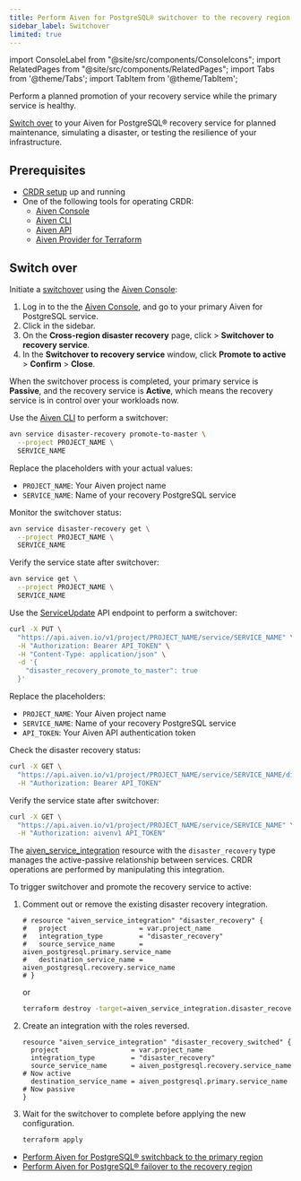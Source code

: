```yaml
---
title: Perform Aiven for PostgreSQL® switchover to the recovery region
sidebar_label: Switchover
limited: true
---
```


import ConsoleLabel from "@site/src/components/ConsoleIcons";
import RelatedPages from "@site/src/components/RelatedPages";
import Tabs from '@theme/Tabs';
import TabItem from '@theme/TabItem';

Perform a planned promotion of your recovery service while the primary service is healthy.

[Switch over](/docs/products/postgresql/crdr/crdr-overview#switchover-to-the-recovery-region)
to your Aiven for PostgreSQL® recovery service for planned maintenance, simulating a
disaster, or testing the resilience of your infrastructure.

## Prerequisites

- [CRDR setup](/docs/products/postgresql/crdr/enable-crdr) up and running
- One of the following tools for operating CRDR:
  - [Aiven Console](https://console.aiven.io/)
  - [Aiven CLI](/docs/tools/cli)
  - [Aiven API](/docs/tools/api)
  - [Aiven Provider for Terraform](https://registry.terraform.io/providers/aiven/aiven/latest/docs)

## Switch over

<Tabs>
<TabItem value="console" label="Console">

Initiate a [switchover](/docs/products/postgresql/crdr/crdr-overview#switchover-to-the-recovery-region)
using the [Aiven Console](https://console.aiven.io/):

1. Log in to the the [Aiven Console](https://console.aiven.io/), and go to your primary
   Aiven for PostgreSQL service.
1. Click <ConsoleLabel name="disasterrecovery"/> in the sidebar.
1. On the **Cross-region disaster recovery** page, click <ConsoleLabel name="actions"/> >
   **Switchover to recovery service**.
1. In the **Switchover to recovery service** window, click **Promote to active** > **Confirm** >
   **Close**.

When the switchover process is completed, your primary service is **Passive**, and the
recovery service is **Active**, which means the recovery service is in control over your
workloads now.

</TabItem>
<TabItem value="cli" label="CLI">

Use the [Aiven CLI](/docs/tools/cli) to perform a switchover:

```bash
avn service disaster-recovery promote-to-master \
  --project PROJECT_NAME \
  SERVICE_NAME
```

Replace the placeholders with your actual values:

- `PROJECT_NAME`: Your Aiven project name
- `SERVICE_NAME`: Name of your recovery PostgreSQL service

Monitor the switchover status:

```bash
avn service disaster-recovery get \
  --project PROJECT_NAME \
  SERVICE_NAME
```

Verify the service state after switchover:

```bash
avn service get \
  --project PROJECT_NAME \
  SERVICE_NAME
```

</TabItem>
<TabItem value="api" label="API">

Use the [ServiceUpdate](https://api.aiven.io/doc/#tag/Service/operation/ServiceUpdate) API
endpoint to perform a switchover:

```bash
curl -X PUT \
  "https://api.aiven.io/v1/project/PROJECT_NAME/service/SERVICE_NAME" \
  -H "Authorization: Bearer API_TOKEN" \
  -H "Content-Type: application/json" \
  -d '{
    "disaster_recovery_promote_to_master": true
  }'
```

Replace the placeholders:

- `PROJECT_NAME`: Your Aiven project name
- `SERVICE_NAME`: Name of your recovery PostgreSQL service
- `API_TOKEN`: Your Aiven API authentication token

Check the disaster recovery status:

```bash
curl -X GET \
  "https://api.aiven.io/v1/project/PROJECT_NAME/service/SERVICE_NAME/disaster-recovery" \
  -H "Authorization: Bearer API_TOKEN"
```

Verify the service state after switchover:

```bash
curl -X GET \
  "https://api.aiven.io/v1/project/PROJECT_NAME/service/SERVICE_NAME" \
  -H "Authorization: aivenv1 API_TOKEN"
```

</TabItem>
<TabItem value="tf" label="Terraform">

The
[aiven_service_integration](https://registry.terraform.io/providers/aiven/aiven/latest/docs/resources/service_integration)
resource with the `disaster_recovery` type manages the active-passive relationship between
services. CRDR operations are performed by manipulating this integration.

To trigger switchover and promote the recovery service to active:

1. Comment out or remove the existing disaster recovery integration.

   ```hcl
   # resource "aiven_service_integration" "disaster_recovery" {
   #   project                  = var.project_name
   #   integration_type         = "disaster_recovery"
   #   source_service_name      = aiven_postgresql.primary.service_name
   #   destination_service_name = aiven_postgresql.recovery.service_name
   # }
   ```

   or

   ```bash
   terraform destroy -target=aiven_service_integration.disaster_recovery
   ```

1. Create an integration with the roles reversed.

   ```hcl
   resource "aiven_service_integration" "disaster_recovery_switched" {
     project                  = var.project_name
     integration_type         = "disaster_recovery"
     source_service_name      = aiven_postgresql.recovery.service_name   # Now active
     destination_service_name = aiven_postgresql.primary.service_name    # Now passive
   }
   ```

1. Wait for the switchover to complete before applying the new configuration.

   ```bash
   terraform apply
   ```

</TabItem>
</Tabs>

<RelatedPages/>

- [Perform Aiven for PostgreSQL® switchback to the primary region](/docs/products/postgresql/crdr/switchover/crdr-switchback)
- [Perform Aiven for PostgreSQL® failover to the recovery region](/docs/products/postgresql/crdr/failover/crdr-failover-to-recovery)
